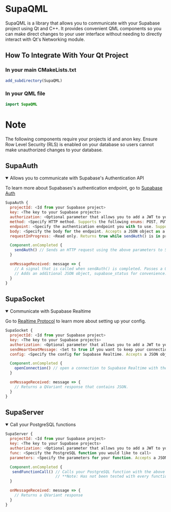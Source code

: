 # SupaQML

<p>SupaQML is a library that allows you to communicate with your Supabase project using Qt and C++. It provides convenient QML components so you can make direct changes to your user interface without needing to directly interact with Qt's Networking module.</p>

## How To Integrate With Your Qt Project

### In your main CMakeLists.txt
 
```qml
add_subdirectory(SupaQML)
```
### In your QML file

```qml
import SupaQML
```

# Note

The following components require your projects id and anon key. Ensure Row Level Security (RLS) is enabled on your database so users cannot make unauthorized changes to your database.

## SupaAuth

<details open = true>
<summary>Allows you to communicate with Supabase's Authentication API</summary>
  
To learn more about Supabases's authentication endpoint, go to [Supabase Auth](https://github.com/supabase/auth)

```qml
SupaAuth {
  projectId: <Id from your Supabase project>
  key: <The key to your Supabase projects>
  authorization: <Optional parameter that allows you to add a JWT to your request>
  method: <Specify HTTP method. Supports the following enums: POST, PUT, GET>
  endpoint: <Specify the authentication endpoint you with to use. Supports the following enums: SIGNUP, SIGNIN, REFRESH, RECOVER, LOGOUT, USER>
  body: <Specify the body for the endpoint. Accepts a JSON object as a parameter
  requestInProgress: <Read only. Returns true while sendAuth() is in progress, false otherwise>

  Component.onCompleted {
    sendAuth() // Sends an HTTP request using the above parameters to Supabase's authentication API
  }

  onMessageReceived: message => {
    // A signal that is called when sendAuth() is completed. Passes a QVariant that contains a JSON response
    // Adds an additional JSON object, supabase_status for convenience.
  }
}
```
</details>

## SupaSocket
<details open = true>
<summary>Communicate with Supabase Realtime</summary>

Go to [Realtime Protocol](https://supabase.com/docs/guides/realtime/protocol) to learn more about setting up your config.

```qml
SupaSocket {
  projectId: <Id from your Supabase project>
  key: <The key to your Supabase projects>
  authorization: <Optional parameter that allows you to add a JWT to your request>
  sendHeartbeatMessage: <Set to true if you want to keep your connection with Supabase Realtime alive>
  config: <Specify the config for Supabase Realtime. Accepts a JSON object as a parameter>

  Component.onCompleted {
    openConnection() // open a connection to Supabase Realtime with the above parameters.
  }

  onMessageReceived: message => {
    // Returns a QVariant response that contains JSON.
  }
}
```
</details>

## SupaServer
<details open = true>
<summary>Call your PostgreSQL functions</summary>

```qml
SupaServer {
  projectId: <Id from your Supabase project>
  key: <The key to your Supabase projects>
  authorization: <Optional parameter that allows you to add a JWT to your request>
  func: <Specify the PostgreSQL function you would like to call>
  parameters: <Specify the parameters for your function. Accepts a JSON object>

  Component.onCompleted {
   sendFunctionCall() // Calls your PostgreSQL function with the above parameters.
                      // **Note: Has not been tested with every function return type but does accept the return types: table, jsonb, and boolean.
  }

  onMessageReceived: message => {
    // Returns a QVariant response
  }
}
```
</details>
